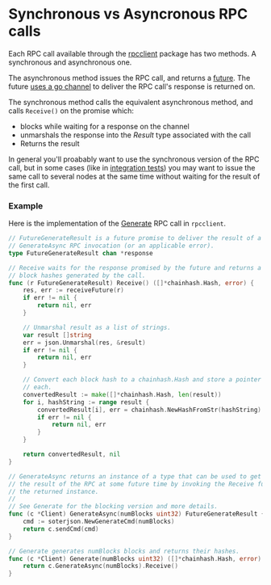 Synchronous vs Asyncronous RPC calls
===

Each RPC call available through the [rpcclient](../rpcclient/README.md) package has two methods. A synchronous and asynchronous one.

The asynchronous method issues the RPC call, and returns a [future](https://en.wikipedia.org/wiki/Futures_and_promises). The future [uses a go channel](https://github.com/soteria-dag/soterd/blob/bb8a8e4211b4cd51d48b2c0c1ee3b130666151c6/rpcclient/infrastructure.go#L792) to deliver the RPC call's response is returned on.

The synchronous method calls the equivalent asynchronous method, and calls `Receive()` on the promise which:
* blocks while waiting for a response on the channel
* unmarshals the response into the _Result_ type associated with the call
* Returns the result

In general you'll proabably want to use the synchronous version of the RPC call, but in some cases (like in [integration tests](https://github.com/soteria-dag/soterd/blob/bb8a8e4211b4cd51d48b2c0c1ee3b130666151c6/integration/gen_dag_test.go#L101)) you may want to issue the same call to several nodes at the same time without waiting for the result of the first call. 

### Example

Here is the implementation of the [Generate](https://github.com/soteria-dag/soterd/blob/bb8a8e4211b4cd51d48b2c0c1ee3b130666151c6/rpcclient/mining.go#L60) RPC call in `rpcclient`.
```go
// FutureGenerateResult is a future promise to deliver the result of a
// GenerateAsync RPC invocation (or an applicable error).
type FutureGenerateResult chan *response

// Receive waits for the response promised by the future and returns a list of
// block hashes generated by the call.
func (r FutureGenerateResult) Receive() ([]*chainhash.Hash, error) {
	res, err := receiveFuture(r)
	if err != nil {
		return nil, err
	}

	// Unmarshal result as a list of strings.
	var result []string
	err = json.Unmarshal(res, &result)
	if err != nil {
		return nil, err
	}

	// Convert each block hash to a chainhash.Hash and store a pointer to
	// each.
	convertedResult := make([]*chainhash.Hash, len(result))
	for i, hashString := range result {
		convertedResult[i], err = chainhash.NewHashFromStr(hashString)
		if err != nil {
			return nil, err
		}
	}

	return convertedResult, nil
}

// GenerateAsync returns an instance of a type that can be used to get
// the result of the RPC at some future time by invoking the Receive function on
// the returned instance.
//
// See Generate for the blocking version and more details.
func (c *Client) GenerateAsync(numBlocks uint32) FutureGenerateResult {
	cmd := soterjson.NewGenerateCmd(numBlocks)
	return c.sendCmd(cmd)
}

// Generate generates numBlocks blocks and returns their hashes.
func (c *Client) Generate(numBlocks uint32) ([]*chainhash.Hash, error) {
	return c.GenerateAsync(numBlocks).Receive()
}
```